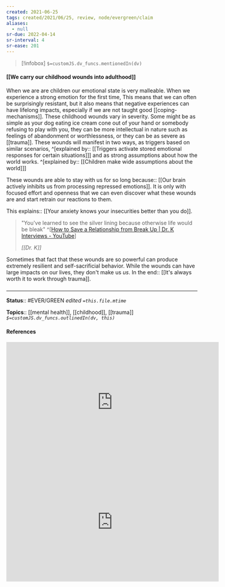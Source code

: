 ```yaml
---
created: 2021-06-25
tags: created/2021/06/25, review, node/evergreen/claim
aliases:
  - null
sr-due: 2022-04-14
sr-interval: 4
sr-ease: 201
---
```

> [!infobox]
`$=customJS.dv_funcs.mentionedIn(dv)`

#### [[We carry our childhood wounds into adulthood]] 

When we are are children our emotional state is very malleable.
When we experience a strong emotion for the first time,
This means that we can often be surprisingly resistant,
but it also means that negative experiences can have lifelong impacts, 
especially if we are not taught good [[coping-mechanisms]].
These childhood wounds vary in severity. 
Some might be as simple as your dog eating ice cream cone out of your hand or somebody refusing to play with you, they can be more intellectual in nature such as feelings of abandonment or worthlessness, or they can be as severe as [[trauma]].
These wounds will manifest in two ways, as triggers based on similar scenarios,
^[explained by:: [[Triggers activate stored emotional responses for certain situations]]]
and as strong assumptions about how the world works.
^[explained by:: [[Children make wide assumptions about the world]]]

These wounds are able to stay with us for so long 
because:: [[Our brain actively inhibits us from processing repressed emotions]].
It is only with focused effort and openness that we can even discover what these wounds are
and start retrain our reactions to them.

This 
explains:: [[Your anxiety knows your insecurities better than you do]].

 > "You've learned to see the silver lining because otherwise life would be bleak" 
 > ^[[How to Save a Relationship from Break Up | Dr. K Interviews - YouTube](https://youtu.be/YLO3XpPOEP8?t=4284)]
 > 
 > <cite>[[Dr. K]]</cite>
 
Sometimes that fact that these wounds are so powerful can produce extremely resilient and self-sacrificial behavior.
While the wounds can have large impacts on our lives, they don't make us *us*. 
In the end:: [[It's always worth it to work through trauma]].

### <hr class="footnote"/>

**Status**:: #EVER/GREEN 
*edited `=this.file.mtime`*

**Topics**:: [[mental health]], [[childhood]], [[trauma]]
*`$=customJS.dv_funcs.outlinedIn(dv, this)`*

#### References

<iframe width="560" height="315" src="https://www.youtube.com/embed/0m8iATgqzcw" title="YouTube video player" frameborder="0" allow="accelerometer; autoplay; clipboard-write; encrypted-media; gyroscope; picture-in-picture" allowfullscreen></iframe>
<iframe width="560" height="315" src="https://www.youtube.com/embed/4DUkpWgcR8s" title="YouTube video player" frameborder="0" allow="accelerometer; autoplay; clipboard-write; encrypted-media; gyroscope; picture-in-picture" allowfullscreen></iframe>

